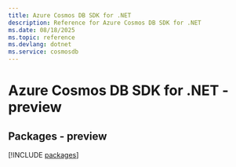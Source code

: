 ```yaml
---
title: Azure Cosmos DB SDK for .NET
description: Reference for Azure Cosmos DB SDK for .NET
ms.date: 08/18/2025
ms.topic: reference
ms.devlang: dotnet
ms.service: cosmosdb
---
```

# Azure Cosmos DB SDK for .NET - preview
## Packages - preview
[!INCLUDE [packages](cosmos-db-index.md)]